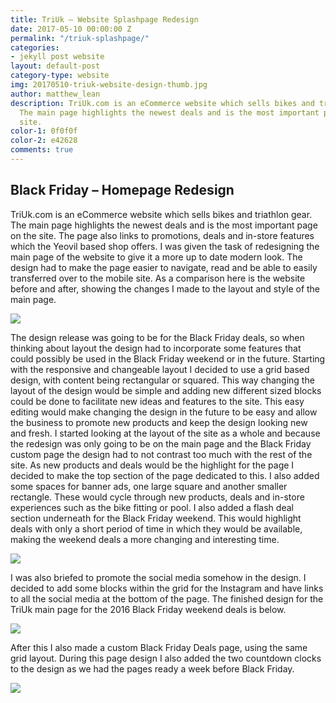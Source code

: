 ```yaml
---
title: TriUk – Website Splashpage Redesign
date: 2017-05-10 00:00:00 Z
permalink: "/triuk-splashpage/"
categories:
- jekyll post website
layout: default-post
category-type: website
img: 20170510-triuk-website-design-thumb.jpg
author: matthew_lean
description: TriUk.com is an eCommerce website which sells bikes and triathlon gear.
  The main page highlights the newest deals and is the most important page on the
  site.
color-1: 0f0f0f
color-2: e42628
comments: true
---
```


## Black Friday – Homepage Redesign

TriUk.com is an eCommerce website which sells bikes and triathlon gear. The main page highlights the newest deals and is the most important page on the site. The page also links to promotions, deals and in-store features which the Yeovil based shop offers.
I was given the task of redesigning the main page of the website to give it a more up to date modern look. The design had to make the page easier to navigate, read and be able to easily transferred over to the mobile site.
As a comparison here is the website before and after, showing the changes I made to the layout and style of the main page.

<div href="#" data-featherlight="{{ site.url }}/assets/site-post/triuk_mainpagedesign_beforeafter.jpg" class="img" alt="triuk website main page design"><img src="{{ site.url }}/assets/site-post/triuk_mainpagedesign_beforeafter.jpg"></div>

The design release was going to be for the Black Friday deals, so when thinking about layout the design had to incorporate some features that could possibly be used in the Black Friday weekend or in the future.
Starting with the responsive and changeable layout I decided to use a grid based design, with content being rectangular or squared. This way changing the layout of the design would be simple and adding new different sized blocks could be done to facilitate new ideas and features to the site. This easy editing would make changing the design in the future to be easy and allow the business to promote new products and keep the design looking new and fresh.
I started looking at the layout of the site as a whole and because the redesign was only going to be on the main page and the Black Friday custom page the design had to not contrast too much with the rest of the site.
As new products and deals would be the highlight for the page I decided to make the top section of the page dedicated to this. I also added some spaces for banner ads, one large square and another smaller rectangle. These would cycle through new products, deals and in-store experiences such as the bike fitting or pool. I also added a flash deal section underneath for the Black Friday weekend. This would highlight deals with only a short period of time in which they would be available, making the weekend deals a more changing and interesting time.

<div href="#" data-featherlight="{{ site.url }}/assets/site-post/triuk_redesign_section_1.jpg" class="img" alt="triuk website main page design"><img src="{{ site.url }}/assets/site-post/triuk_redesign_section_1.jpg"></div>

I was also briefed to promote the social media somehow in the design. I decided to add some blocks within the grid for the Instagram and have links to all the social media at the bottom of the page.
The finished design for the TriUk main page for the 2016 Black Friday weekend deals is below.

<div href="#" data-featherlight="{{ site.url }}/assets/site-post/BlackFriday-Countdown-Main-Page.jpg" class="img" alt="triuk website main page design"><img src="{{ site.url }}/assets/site-post/BlackFriday-Countdown-Main-Page.jpg"></div>

After this I also made a custom Black Friday Deals page, using the same grid layout. During this page design I also added the two countdown clocks to the design as we had the pages ready a week before Black Friday.

<div href="#" data-featherlight="{{ site.url }}/assets/site-post/Black-Friday-Custom-Page.png" class="img" alt="triuk website main page design"><img src="{{ site.url }}/assets/site-post/Black-Friday-Custom-Page.png"></div>

